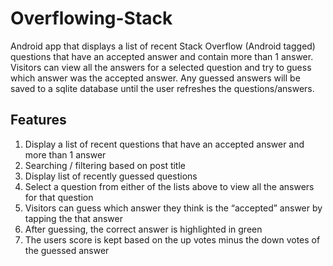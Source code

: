 # Overflowing-Stack

Android app that displays a list of recent Stack Overflow (Android tagged) questions that have an accepted answer and
contain more than 1 answer. Visitors can view all the answers for a selected question and try to guess
which answer was the accepted answer. Any guessed answers will be saved to a sqlite database until the user refreshes the questions/answers.

## Features
1. Display a list of recent questions that have an accepted answer and more than 1 answer
2. Searching / filtering based on post title
3. Display list of recently guessed questions
4. Select a question from either of the lists above to view all the answers for that question
5. Visitors can guess which answer they think is the “accepted” answer by tapping the that answer
6. After guessing, the correct answer is highlighted in green
7. The users score is kept based on the up votes minus the down votes of the guessed answer 
